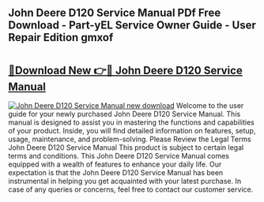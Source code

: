 ## John Deere D120 Service Manual PDf Free Download - Part-yEL Service Owner Guide - User Repair Edition gmxof

# <h2><a href="http://bc86234.oget.top/?id=John+Deere+D120+Service+Manual">🔗Download New 👉🔴 John Deere D120 Service Manual</a></h2>

[![John Deere D120 Service Manual new download](https://i.imgur.com/5g1atiW.png)](http://bc86234.oget.top/?id=John+Deere+D120+Service+Manual)
Welcome to the user guide for your newly purchased John Deere D120 Service Manual. This manual is designed to assist you in mastering the functions and capabilities of your product. Inside, you will find detailed information on features, setup, usage, maintenance, and problem-solving. Please Review the Legal Terms John Deere D120 Service Manual This product is subject to certain legal terms and conditions. This John Deere D120 Service Manual comes equipped with a wealth of features to enhance your daily life. Our expectation is that the John Deere D120 Service Manual has been instrumental in helping you get acquainted with your latest purchase. In case of any queries or concerns, feel free to contact our customer service.
